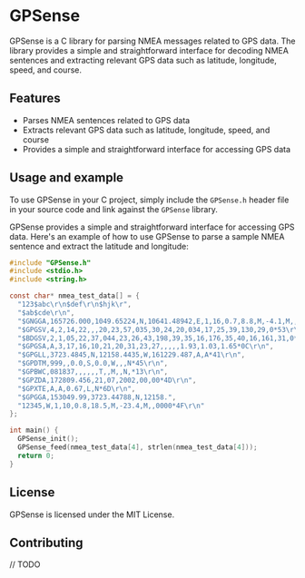 

# GPSense

GPSense is a C library for parsing NMEA messages related to GPS data. The library provides a simple and straightforward interface for decoding NMEA sentences and extracting relevant GPS data such as latitude, longitude, speed, and course.

## Features

- Parses NMEA sentences related to GPS data
- Extracts relevant GPS data such as latitude, longitude, speed, and course
- Provides a simple and straightforward interface for accessing GPS data

## Usage and example

To use GPSense in your C project, simply include the `GPSense.h` header file in your source code and link against the `GPSense` library.

GPSense provides a simple and straightforward interface for accessing GPS data. Here's an example of how to use GPSense to parse a sample NMEA sentence and extract the latitude and longitude:
```c
#include "GPSense.h"
#include <stdio.h>
#include <string.h>

const char* nmea_test_data[] = {
  "123$abc\r\n$def\r\n$hjk\r",
  "$ab$cde\r\n",
  "$GNGGA,165726.000,1049.65224,N,10641.48942,E,1,16,0.7,8.8,M,-4.1,M,,*51\r\n",
  "$GPGSV,4,2,14,22,,,20,23,57,035,30,24,20,034,17,25,39,130,29,0*53\r\n",
  "$BDGSV,2,1,05,22,37,044,23,26,43,198,39,35,16,176,35,40,16,161,31,0*7E\r\n",
  "$GPGSA,A,3,17,16,10,21,20,31,23,27,,,,,1.93,1.03,1.65*0C\r\n",
  "$GPGLL,3723.4845,N,12158.4435,W,161229.487,A,A*41\r\n",
  "$GPDTM,999,,0.0,S,0.0,W,,,N*45\r\n",
  "$GPBWC,081837,,,,,,T,,M,,N,*13\r\n",
  "$GPZDA,172809.456,21,07,2002,00,00*4D\r\n",
  "$GPXTE,A,A,0.67,L,N*6D\r\n",
  "$GPGGA,153049.99,3723.44788,N,12158.",
  "12345,W,1,10,0.8,18.5,M,-23.4,M,,0000*4F\r\n"
};

int main() {
  GPSense_init();
  GPSense_feed(nmea_test_data[4], strlen(nmea_test_data[4]));
  return 0;
}

```

## License

GPSense is licensed under the MIT License.

## Contributing

// TODO